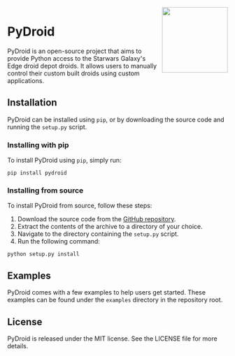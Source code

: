 <img src="https://static.wikia.nocookie.net/frstarwars/images/e/e4/Logo_Droid_Depot_SWGE.png/revision/latest?cb=20200730141444" align="right" width="150">

# PyDroid

PyDroid is an open-source project that aims to provide Python access to the Starwars Galaxy's Edge droid depot droids. It allows users to manually control their custom built droids using custom applications.

## Installation

PyDroid can be installed using `pip`, or by downloading the source code and running the `setup.py` script.

### Installing with pip

To install PyDroid using `pip`, simply run:

```
pip install pydroid
```

### Installing from source

To install PyDroid from source, follow these steps:

1. Download the source code from the [GitHub repository](https://github.com/thetestgame/pydroid).
2. Extract the contents of the archive to a directory of your choice.
3. Navigate to the directory containing the `setup.py` script.
4. Run the following command:

```
python setup.py install
```

## Examples

PyDroid comes with a few examples to help users get started. These examples can be found under the `examples` directory in the repository root.

## License
PyDroid is released under the MIT license. See the LICENSE file for more details.
